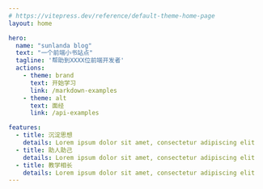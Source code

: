 ```yaml
---
# https://vitepress.dev/reference/default-theme-home-page
layout: home

hero:
  name: "sunlanda blog"
  text: "一个前端小书站点"
  tagline: '帮助到XXXX位前端开发者'
  actions:
    - theme: brand
      text: 开始学习
      link: /markdown-examples
    - theme: alt
      text: 面经
      link: /api-examples

features:
  - title: 沉淀思想
    details: Lorem ipsum dolor sit amet, consectetur adipiscing elit
  - title: 助人助己
    details: Lorem ipsum dolor sit amet, consectetur adipiscing elit
  - title: 教学相长
    details: Lorem ipsum dolor sit amet, consectetur adipiscing elit
---
```


